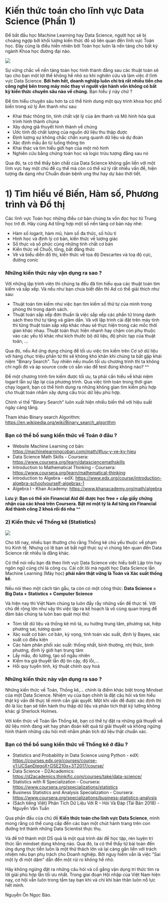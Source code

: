 # Kiến thức toán cho lĩnh vực Data Science (Phần 1)

Để bắt đầu học Machine Learning hay Data Science, người học sẽ bị choáng ngợp bởi khối lượng kiến thức đồ sộ liên quan đến lĩnh vực Toán học. Đây cũng là điều hiển nhiên bởi Toán học luôn là nền tảng cho bất kỳ ngành Khoa học đương đại nào.

![](https://cdn-images-1.medium.com/max/1200/1*LzmSYF2pn5ZaBdUZxSM-JA.jpeg)

Sự vững chắc về nền tảng toán học hình thành đằng sau các thuật toán sẽ tạo cho bạn một lợi thế không hề nhỏ so khi nghiên cứu và làm việc ở lĩnh vực Data Science. **Bởi hơn hết, doanh nghiệp luôn chỉ trả rất nhiều tiền cho công nghệ bên trong máy móc thay vì người vận hành vốn không có bất kỳ kiến thức chuyên sâu nào về chúng.** Bạn hiểu ý này chứ  ?

Để tìm hiểu chuyên sâu hơn ta có thể hình dung một quy trình khoa học phổ biến trong xử lý Âm thanh như sau:
  - Khai thác thông tin, tính chất vật lý của âm thanh và Mô hình hóa quá trình hình thành chúna
  - Xây dựng giả thuyết hình thành về chúng
  - Ước tính độ chất lượng của nguồn dữ liệu thu thập được
  - Định lượng sự không chắc chắn xung quanh dữ liệu và dự đoán
  - Xác định mẫu ẩn từ luồng thông tin
  - Khai thác và tìm hiểu giới hạn của một mô hình
  - Nghiên cứu bằng chứng toán học và logic trừu tượng đằng sau nó

Qua đó, ta có thể thấy bản chất của Data Science không gắn liền với một lĩnh vực hay một chủ đề cụ thể mà còn có thể xử lý rất nhiều vấn đề, hiện tượng đa dạng như Chuẩn đoán bệnh ung thư hay dự báo thời tiết.

# 1) Tìm hiểu về Biến, Hàm số, Phương trình và Đồ thị

Các lĩnh vực Toán học những điều cơ bản chúng ta vốn đọc học từ Trung học trở đi. Hãy cùng Ad tổng hợp một số nền tảng cơ bản này nhé:
- Hàm số logarit, hàm mũ, hàm số đa thức, số hữu tỉ
- Hình học và định lý cơ bản, kiến thức về lượng giác
- Số thực và số phức cùng những tính chất cơ bản
- Kiến thức về Chuỗi, tổng, bất đẳng thức
- Vẽ và biểu diễn đồ thị, kiến thức về tọa độ Descartes và toạ độ cực, đường conic

### Những kiến thức này vận dụng ra sao ?

Với những lập trình viên thì chúng ta đều đã tìm hiểu qua các thuật toán tìm kiếm và sắp xếp. Và nếu như bạn chưa biết đến thì Ad có thể giải thích như sau:
- Thuật toán tìm kiếm như việc bạn tìm kiếm số thứ tự của mình trong phòng thi trong danh sách. 
- Thuật toán sắp xếp đơn thuần là việc sắp xếp các phần tử trong danh sách theo thứ tự tăng và giảm dần. Và với lập trình cài đặt trên máy tính thì từng thuật toán sắp xếp khác nhau sẽ thực hiện trong các mốc thời gian khác nhau. Thuật toán thực hiện nhanh hay chậm còn phụ thuộc vào các yếu tố khác như kích thước bộ dữ liệu, độ phức tạp của thuật toán, ...

Qua đó, nếu Ad ứng dụng chúng để tối ưu việc tìm kiếm trên Cơ sở dữ liệu với hàng chục triệu phần tử thì sẽ không khó khăn khi chúng ta bắt gặp khái niệm "Binary Search". Tuy nhiên nếu muốn tối ưu chương trình thì ta không chỉ ngồi đó và áp source code có sẵn vào để test đúng không nào? ^^

Để một chương trình tìm kiếm được tối ưu, ta phải cần hiểu về khái niệm logarit lẫn sự lặp lại của phương trình. Qua việc tính toán trong thời gian chạy logarit, bạn có thể hình dung ra những không gian tìm kiếm phù hợp cho thuật toán nhằm xây dựng cấu trúc dữ liệu phù hợp.

Chính vì thế "Binary Search" luôn xuất hiện nhiều biến thể với hiệu suất ngày càng tăng.

Tham khảo Binary search Algorithm: https://en.wikipedia.org/wiki/Binary_search_algorithm

### Bạn có thể bổ sung kiến thức về Toán ở đâu ?

- Website Machine Learning cơ bản: https://machinelearningcoban.com/math/#luu-y-ve-ky-hieu
- Data Science Math Skills - Coursera: https://www.coursera.org/learn/datasciencemathskills
- Introduction to Mathematical Thinking - Coursera: https://www.coursera.org/learn/mathematical-thinking
- Introduction to Algebra - edX: https://www.edx.org/course/introduction-algebra-schoolyourself-algebrax-1
- Algebra I - Khan Academy: https://www.khanacademy.org/math/algebra

**Lưu ý: Bạn có thể xin Financial Aid để được học free + cấp giấy chứng nhận của các khoá trên Coursera. Bật mí một tý là Ad từng xin Financial Aid thành công 2 khoá rồi đó nha ^^** 

### 2) Kiến thức về Thống kê (Statistics)

![](https://www.joshuanhook.com/wp-content/uploads/2017/06/statistics-denial-statistics-debacles-Malfeasance.jpg)

Cho tới nay, nhiều bạn thường cho rằng Thống kê chủ yếu thuộc về phạm trù Kinh tế. Nhưng có lẽ bạn sẽ bất ngờ thực sự vì chúng liên quan đến Data Science rất nhiều là đằng khác. 

Có thể nói nếu bạn đã theo lĩnh vực Data Science việc hiểu biết Lập trìn hay ngôn ngữ cũng chỉ là công cụ. Cái cốt lõi mà người học Data Science lẫn Machine Learning (Máy học) **phải nắm thật vững là Toán và Xác suất thống kê**.

Nếu nói theo một cách tán gẫu, ta còn có một công thức: 
**Data Science = Big Data + Statistics + Computer Science**

Và hiện nay thì Việt Nam chúng ta luôn đầy rẫy những vấn đề thực tế. Với chủ đề rộng lớn như vậy thì việc lập ra kế hoạch là vô cùng quan trọng để đảm bảo chúng ta luôn bao quát mọi thứ:
- Tóm tắt dữ liệu và thống kê mô tả, xu hướng trung tâm, phương sai, hiệp phương sai, tương quan
- Xác suất cơ bản: cơ bản, kỳ vọng, tính toán xác suất, định lý Bayes, xác suất có điều kiện
- Các hàm phân phối xác suất: thống nhất, bình thường, nhị thức, bình phương, định lý giới hạn trung tâm
- Lấy mẫu, đo lường, tạo số ngẫu nhiên
- Kiểm tra giả thuyết lẫn độ tin cậy, độ lỗi,...
- Hồi quy tuyến tính, kỹ thuật chính quy hoá

### Những kiến thức này vận dụng ra sao ?

Những kiến thức về Toán, Thống kê,... chính là điểm khác biệt trong Mindset của một Data Science. Nhiệm vụ của bạn chính là đặt câu hỏi và tìm hiểu thật kỹ vấn đề thực tế mình cần giải quyết. Một khi vấn đề được xác định thì đó là lúc bạn sẽ tiến hành thu thập dữ liệu và phân tích thật kỹ lưỡng không khác gì Sherlock Holmes.

Với kiến thức về Toán lẫn Thống kê, bạn có thể tự đặt ra những giả thuyết về dữ liệu mình đang xét hay phán đoán kết quả từ giải thuyết và không ngừng hình thành những câu hỏi mới nhằm phân tích dữ liệu thật chuẩn xác.

### Bạn có thể bổ sung kiến thức về Thống kê ở đâu ?

- Statistics and Probability in Data Science using Python - edX: https://courses.edx.org/courses/course-v1:UCSanDiegoX+DSE210x+3T2017/course/
- Data Science - D2Academics: https://d2academics.thinkific.com/courses/take/data-science/
- Statistics with R Specialization - Coursera: https://www.coursera.org/specializations/statistics
- Business Statistics and Analysis Specialization - Coursera: https://www.coursera.org/specializations/business-statistics-analysis
- (Sách tiếng Việt) Phân Tích Dữ Liệu Với R – Hỏi Và Đáp (Tái Bản 2018) - Nguyễn Văn Tuấn

Qua phần đầu của chủ đề **Kiến thức toán cho lĩnh vực Data Science**, mình mong rằng có thể cung cấp đến các bạn một chút hành trang trên con đường trở thành những Data Scientist thực thụ.

Và để trở thành một DS quả là một quá trình dài để học tập, rèn luyện tri thức lẫn mindset dúng không nào. Qua đó, ta có thể thấy từ bài toán đến ứng dụng thực tiễn luôn là một thử thách lớn và lại càng gắn liền với trách nhiệm nếu bạn phụ trách cho Doanh nghiệp. Bởi nguy hiểm vẫn là việc "Sai một ly đi một dặm" dẫn đến một rủi ro không hề nhỏ.

Hãy không ngừng đặt ra những câu hỏi và cố gắng vận dụng tri thức tìm ra lời giải phù hợp lẫn tối ưu nhất. Trong giai đoạn Hội nhập của Việt Nam hiện nay, cơ hội vẫn luôn trong tầm tay bạn khi và chỉ khi bản thân luôn nỗ lực hết mình.

Nguyễn Ôn Ngọc Bảo.


